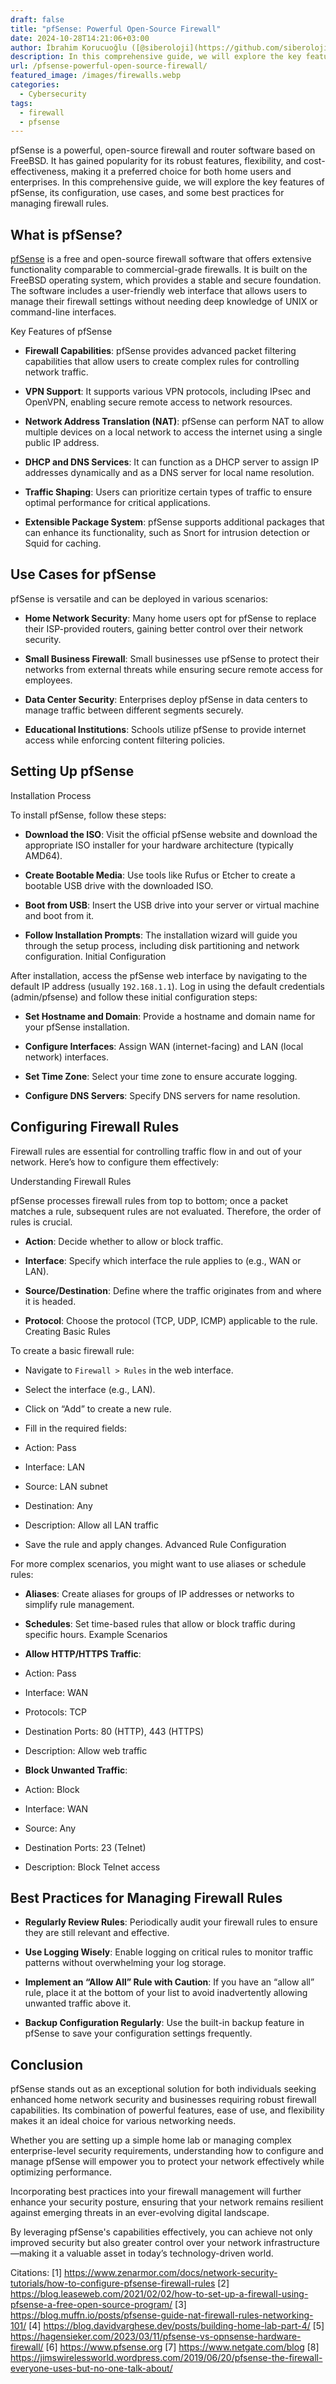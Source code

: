 ```yaml
---
draft: false
title: "pfSense: Powerful Open-Source Firewall"
date: 2024-10-28T14:21:06+03:00
author: İbrahim Korucuoğlu ([@siberoloji](https://github.com/siberoloji))
description: In this comprehensive guide, we will explore the key features of pfSense, its configuration, use cases, and some best practices for managing firewall rules.
url: /pfsense-powerful-open-source-firewall/
featured_image: /images/firewalls.webp
categories:
  - Cybersecurity
tags:
  - firewall
  - pfsense
---
```



pfSense is a powerful, open-source firewall and router software based on FreeBSD. It has gained popularity for its robust features, flexibility, and cost-effectiveness, making it a preferred choice for both home users and enterprises. In this comprehensive guide, we will explore the key features of pfSense, its configuration, use cases, and some best practices for managing firewall rules.



## What is pfSense?



<a href="https://www.pfsense.org" target="_blank" rel="noopener" title="">pfSense</a> is a free and open-source firewall software that offers extensive functionality comparable to commercial-grade firewalls. It is built on the FreeBSD operating system, which provides a stable and secure foundation. The software includes a user-friendly web interface that allows users to manage their firewall settings without needing deep knowledge of UNIX or command-line interfaces.



Key Features of pfSense


* **Firewall Capabilities**: pfSense provides advanced packet filtering capabilities that allow users to create complex rules for controlling network traffic.

* **VPN Support**: It supports various VPN protocols, including IPsec and OpenVPN, enabling secure remote access to network resources.

* **Network Address Translation (NAT)**: pfSense can perform NAT to allow multiple devices on a local network to access the internet using a single public IP address.

* **DHCP and DNS Services**: It can function as a DHCP server to assign IP addresses dynamically and as a DNS server for local name resolution.

* **Traffic Shaping**: Users can prioritize certain types of traffic to ensure optimal performance for critical applications.

* **Extensible Package System**: pfSense supports additional packages that can enhance its functionality, such as Snort for intrusion detection or Squid for caching.
## Use Cases for pfSense



pfSense is versatile and can be deployed in various scenarios:


* **Home Network Security**: Many home users opt for pfSense to replace their ISP-provided routers, gaining better control over their network security.

* **Small Business Firewall**: Small businesses use pfSense to protect their networks from external threats while ensuring secure remote access for employees.

* **Data Center Security**: Enterprises deploy pfSense in data centers to manage traffic between different segments securely.

* **Educational Institutions**: Schools utilize pfSense to provide internet access while enforcing content filtering policies.
## Setting Up pfSense



Installation Process



To install pfSense, follow these steps:


* **Download the ISO**: Visit the official pfSense website and download the appropriate ISO installer for your hardware architecture (typically AMD64).

* **Create Bootable Media**: Use tools like Rufus or Etcher to create a bootable USB drive with the downloaded ISO.

* **Boot from USB**: Insert the USB drive into your server or virtual machine and boot from it.

* **Follow Installation Prompts**: The installation wizard will guide you through the setup process, including disk partitioning and network configuration.
Initial Configuration



After installation, access the pfSense web interface by navigating to the default IP address (usually `192.168.1.1`). Log in using the default credentials (admin/pfsense) and follow these initial configuration steps:


* **Set Hostname and Domain**: Provide a hostname and domain name for your pfSense installation.

* **Configure Interfaces**: Assign WAN (internet-facing) and LAN (local network) interfaces.

* **Set Time Zone**: Select your time zone to ensure accurate logging.

* **Configure DNS Servers**: Specify DNS servers for name resolution.
## Configuring Firewall Rules



Firewall rules are essential for controlling traffic flow in and out of your network. Here’s how to configure them effectively:



Understanding Firewall Rules



pfSense processes firewall rules from top to bottom; once a packet matches a rule, subsequent rules are not evaluated. Therefore, the order of rules is crucial.


* **Action**: Decide whether to allow or block traffic.

* **Interface**: Specify which interface the rule applies to (e.g., WAN or LAN).

* **Source/Destination**: Define where the traffic originates from and where it is headed.

* **Protocol**: Choose the protocol (TCP, UDP, ICMP) applicable to the rule.
Creating Basic Rules



To create a basic firewall rule:


* Navigate to `Firewall > Rules` in the web interface.

* Select the interface (e.g., LAN).

* Click on “Add” to create a new rule.

* Fill in the required fields:



* Action: Pass

* Interface: LAN

* Source: LAN subnet

* Destination: Any

* Description: Allow all LAN traffic



* Save the rule and apply changes.
Advanced Rule Configuration



For more complex scenarios, you might want to use aliases or schedule rules:


* **Aliases**: Create aliases for groups of IP addresses or networks to simplify rule management.

* **Schedules**: Set time-based rules that allow or block traffic during specific hours.
Example Scenarios


* **Allow HTTP/HTTPS Traffic**:



* Action: Pass

* Interface: WAN

* Protocols: TCP

* Destination Ports: 80 (HTTP), 443 (HTTPS)

* Description: Allow web traffic



* **Block Unwanted Traffic**:



* Action: Block

* Interface: WAN

* Source: Any

* Destination Ports: 23 (Telnet)

* Description: Block Telnet access
## Best Practices for Managing Firewall Rules


* **Regularly Review Rules**: Periodically audit your firewall rules to ensure they are still relevant and effective.

* **Use Logging Wisely**: Enable logging on critical rules to monitor traffic patterns without overwhelming your log storage.

* **Implement an “Allow All” Rule with Caution**: If you have an “allow all” rule, place it at the bottom of your list to avoid inadvertently allowing unwanted traffic above it.

* **Backup Configuration Regularly**: Use the built-in backup feature in pfSense to save your configuration settings frequently.
## Conclusion



pfSense stands out as an exceptional solution for both individuals seeking enhanced home network security and businesses requiring robust firewall capabilities. Its combination of powerful features, ease of use, and flexibility makes it an ideal choice for various networking needs.



Whether you are setting up a simple home lab or managing complex enterprise-level security requirements, understanding how to configure and manage pfSense will empower you to protect your network effectively while optimizing performance.



Incorporating best practices into your firewall management will further enhance your security posture, ensuring that your network remains resilient against emerging threats in an ever-evolving digital landscape.



By leveraging pfSense's capabilities effectively, you can achieve not only improved security but also greater control over your network infrastructure—making it a valuable asset in today’s technology-driven world.



Citations: [1] <a href="https://www.zenarmor.com/docs/network-security-tutorials/how-to-configure-pfsense-firewall-rules" target="_blank" rel="noopener" title="">https://www.zenarmor.com/docs/network-security-tutorials/how-to-configure-pfsense-firewall-rules</a> [2] https://blog.leaseweb.com/2021/02/02/how-to-set-up-a-firewall-using-pfsense-a-free-open-source-program/ [3] https://blog.muffn.io/posts/pfsense-guide-nat-firewall-rules-networking-101/ [4] https://blog.davidvarghese.dev/posts/building-home-lab-part-4/ [5] https://hagensieker.com/2023/03/11/pfsense-vs-opnsense-hardware-firewall/ [6] https://www.pfsense.org [7] https://www.netgate.com/blog [8] https://jimswirelessworld.wordpress.com/2019/06/20/pfsense-the-firewall-everyone-uses-but-no-one-talk-about/
